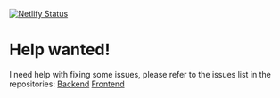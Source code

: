 [![Netlify Status](https://api.netlify.com/api/v1/badges/d2006bd5-9bae-4982-b53a-1f5dd0889ef0/deploy-status)](https://app.netlify.com/sites/affectionate-haibt-9b3477/deploys)

# Help wanted! 

I need help with fixing some issues, please refer to the issues list in the repositories: 
[Backend](https://github.com/serverless-benchmark/backend/issues)
[Frontend](https://github.com/serverless-benchmark/frontend/issues)